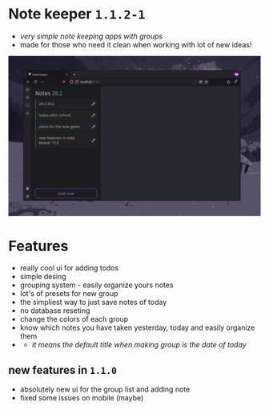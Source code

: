 # Note keeper `1.1.2-1`
- *very simple note keeping apps with groups*
- made for those who need it clean when working with lot of new ideas!

![demo image](demo.png)

# Features
- really cool ui for adding todos
- simple desing
- grouping system - easily organize yours notes
- lot's of presets for new group
- the simpliest way to just save notes of today
- no database reseting
- change the colors of each group
- know which notes you have taken yesterday, today and easily organize them
- - *it means the default title when making group is the date of today*

## new features in `1.1.0`
- absolutely new ui for the group list and adding note
- fixed some issues on mobile (maybe)